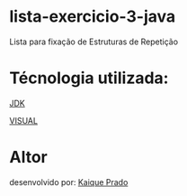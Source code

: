 # lista-exercicio-3-java
Lista para fixação de Estruturas de Repetição

# Técnologia utilizada: 

[JDK](https://www.oracle.com/br/java/technologies/downloads/)

[VISUAL](https://code.visualstudio.com/)

# Altor 
desenvolvido por: [Kaique Prado](https://github.com/Kaique-Prado)
